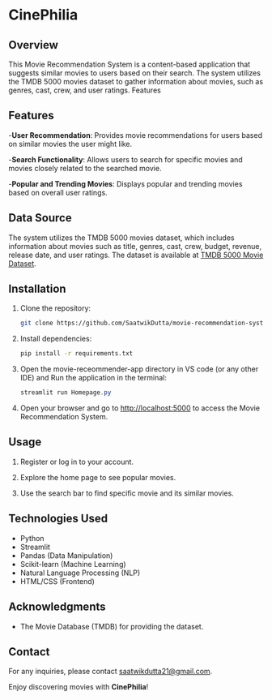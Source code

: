 # CinePhilia

## Overview

This Movie Recommendation System is a content-based application that suggests similar movies to users based on their search. The system utilizes the TMDB 5000 movies dataset to gather information about movies, such as genres, cast, crew, and user ratings.
Features

## Features

-**User Recommendation**: Provides movie recommendations for users based on similar movies the user might like.

-**Search Functionality**: Allows users to search for specific movies and movies closely related to the searched movie.

-**Popular and Trending Movies**: Displays popular and trending movies based on overall user ratings.


## Data Source

The system utilizes the TMDB 5000 movies dataset, which includes information about movies such as title, genres, cast, crew, budget, revenue, release date, and user ratings. The dataset is available at [TMDB 5000 Movie Dataset](https://www.kaggle.com/tmdb/tmdb-movie-metadata).

## Installation

1. Clone the repository:

   ```bash
   git clone https://github.com/SaatwikDutta/movie-recommendation-system.git
   ```

2. Install dependencies:

   ```bash
   pip install -r requirements.txt
   ```

3. Open the movie-receommender-app directory in VS code (or any other IDE) and Run the application in the terminal:

   ```vs code terminal
   streamlit run Homepage.py
   ```

4. Open your browser and go to [http://localhost:5000](http://localhost:5000) to access the Movie Recommendation System.

## Usage

1. Register or log in to your account.

2. Explore the home page to see popular movies.

3. Use the search bar to find specific movie and its similar movies.

## Technologies Used

- Python
- Streamlit
- Pandas (Data Manipulation)
- Scikit-learn (Machine Learning)
- Natural Language Processing (NLP)
- HTML/CSS (Frontend)


## Acknowledgments

- The Movie Database (TMDB) for providing the dataset.

## Contact

For any inquiries, please contact saatwikdutta21@gmail.com.

Enjoy discovering movies with **CinePhilia**!
